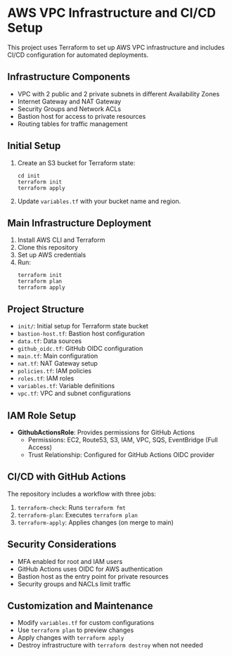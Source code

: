 # AWS VPC Infrastructure and CI/CD Setup

This project uses Terraform to set up AWS VPC infrastructure and includes CI/CD configuration for automated deployments.

## Infrastructure Components

- VPC with 2 public and 2 private subnets in different Availability Zones
- Internet Gateway and NAT Gateway
- Security Groups and Network ACLs
- Bastion host for access to private resources
- Routing tables for traffic management

## Initial Setup

1. Create an S3 bucket for Terraform state:
   ```
   cd init
   terraform init
   terraform apply
   ```
2. Update `variables.tf` with your bucket name and region.

## Main Infrastructure Deployment

1. Install AWS CLI and Terraform
2. Clone this repository
3. Set up AWS credentials
4. Run:
   ```
   terraform init
   terraform plan
   terraform apply
   ```

## Project Structure

- `init/`: Initial setup for Terraform state bucket
- `bastion-host.tf`: Bastion host configuration
- `data.tf`: Data sources
- `github_oidc.tf`: GitHub OIDC configuration
- `main.tf`: Main configuration
- `nat.tf`: NAT Gateway setup
- `policies.tf`: IAM policies
- `roles.tf`: IAM roles
- `variables.tf`: Variable definitions
- `vpc.tf`: VPC and subnet configurations

## IAM Role Setup

- **GithubActionsRole**: Provides permissions for GitHub Actions
  - Permissions: EC2, Route53, S3, IAM, VPC, SQS, EventBridge (Full Access)
  - Trust Relationship: Configured for GitHub Actions OIDC provider

## CI/CD with GitHub Actions

The repository includes a workflow with three jobs:

1. `terraform-check`: Runs `terraform fmt`
2. `terraform-plan`: Executes `terraform plan`
3. `terraform-apply`: Applies changes (on merge to main)

## Security Considerations

- MFA enabled for root and IAM users
- GitHub Actions uses OIDC for AWS authentication
- Bastion host as the entry point for private resources
- Security groups and NACLs limit traffic

## Customization and Maintenance

- Modify `variables.tf` for custom configurations
- Use `terraform plan` to preview changes
- Apply changes with `terraform apply`
- Destroy infrastructure with `terraform destroy` when not needed
